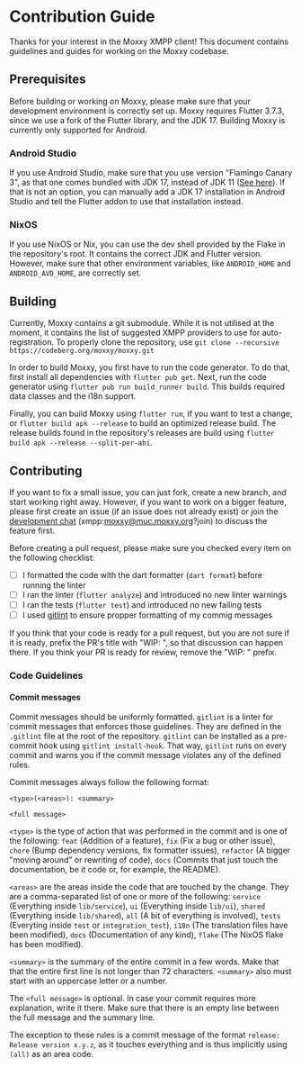 # Contribution Guide

Thanks for your interest in the Moxxy XMPP client! This document contains guidelines and guides for working
on the Moxxy codebase.

## Prerequisites

Before building or working on Moxxy, please make sure that your development environment is correctly set up.
Moxxy requires Flutter 3.7.3, since we use a fork of the Flutter library, and the JDK 17. Building Moxxy
is currently only supported for Android.

### Android Studio

If you use Android Studio, make sure that you use version "Flamingo Canary 3", as that one comes bundled with
JDK 17, instead of JDK 11 ([See here](https://codeberg.org/moxxy/moxxy/issues/252)). If that is
not an option, you can manually add a JDK 17 installation in Android Studio and tell the Flutter addon
to use that installation instead.

### NixOS

If you use NixOS or Nix, you can use the dev shell provided by the Flake in the repository's root. It contains
the correct JDK and Flutter version. However, make sure that other environment variables, like
`ANDROID_HOME` and `ANDROID_AVD_HOME`, are correctly set.

## Building

Currently, Moxxy contains a git submodule. While it is not utilised at the moment, it contains
the list of suggested XMPP providers to use for auto-registration. To properly clone the
repository, use `git clone --recursive https://codeberg.org/moxxy/moxxy.git`

In order to build Moxxy, you first have to run the code generator. To do that, first install all dependencies with
`flutter pub get`. Next, run the code generator using `flutter pub run build_runner build`. This builds required
data classes and the i18n support.

Finally, you can build Moxxy using `flutter run`, if you want to test a change, or `flutter build apk --release` to build
an optimized release build. The release builds found in the repository's releases are build using `flutter build apk --release --split-per-abi`.

## Contributing

If you want to fix a small issue, you can just fork, create a new branch, and start working right away. However, if you want to work
on a bigger feature, please first create an issue (if an issue does not already exist) or join the [development chat](xmpp:moxxy@muc.moxxy.org?join) (xmpp:moxxy@muc.moxxy.org?join)
to discuss the feature first.

Before creating a pull request, please make sure you checked every item on the following checklist:

- [ ] I formatted the code with the dart formatter (`dart format`) before running the linter
- [ ] I ran the linter (`flutter analyze`) and introduced no new linter warnings
- [ ] I ran the tests (`flutter test`) and introduced no new failing tests
- [ ] I used [gitlint](https://github.com/jorisroovers/gitlint) to ensure propper formatting of my commig messages

If you think that your code is ready for a pull request, but you are not sure if it is ready, prefix the PR's title with "WIP: ", so that discussion
can happen there. If you think your PR is ready for review, remove the "WIP: " prefix.

### Code Guidelines
#### Commit messages

Commit messages should be uniformly formatted. `gitlint` is a linter for commit messages that enforces those guidelines. They are defined in the `.gitlint` file
at the root of the repository. `gitlint` can be installed as a pre-commit hook using
`gitlint install-hook`. That way, `gitlint` runs on every commit and warns you if the
commit message violates any of the defined rules.

Commit messages always follow the following format:

```
<type>(<areas>): <summary>

<full message>
```

`<type>` is the type of action that was performed in the commit and is one of the following: `feat` (Addition of a feature), `fix` (Fix a bug or other issue), `chore` (Bump dependency versions, fix formatter issues), `refactor` (A bigger "moving around" or rewriting of code), `docs` (Commits that just touch the documentation, be it code or, for example, the README).

`<areas>` are the areas inside the code that are touched by the change. They are a comma-separated list of one or more of the following: `service` (Everything inside `lib/service`), `ui` (Everything inside `lib/ui`), `shared` (Everything inside `lib/shared`), `all` (A bit of everything is involved), `tests` (Everyting inside `test` or `integration_test`), `i18n` (The translation files have been modified), `docs` (Documentation of any kind), `flake` (The NixOS flake has been modified).

`<summary>` is the summary of the entire commit in a few words. Make that that the entire
first line is not longer than 72 characters. `<summary>` also must start with an uppercase
letter or a number.

The `<full message>` is optional. In case your commit requires more explanation, write it
there. Make sure that there is an empty line between the full message and the summary line.

The exception to these rules is a commit message of the format `release: Release version x.y.z`, as it touches everything and is thus implicitly using `(all)` as an area code.
